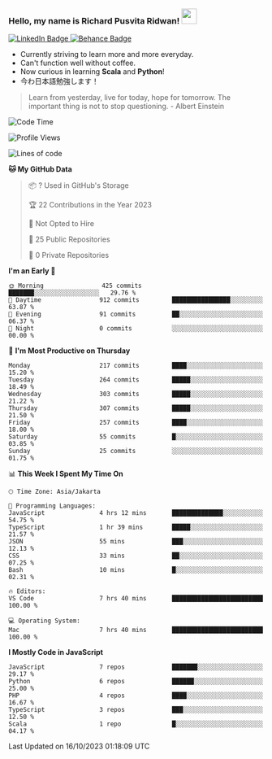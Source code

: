 ### Hello, my name is Richard Pusvita Ridwan! <img src="https://raw.githubusercontent.com/MartinHeinz/MartinHeinz/master/wave.gif" width="30px">


<div id="badges">
  <a href="https://www.linkedin.com/in/richard1998/">
    <img src="https://img.shields.io/badge/richard1998-blue?style=flat&logo=linkedin" alt="LinkedIn Badge"/>
  </a>
  <a href="https://www.behance.net/richardrid3d36">
    <img src="https://img.shields.io/badge/Behance-informational?style=flat&logo=behance" alt="Behance Badge"/>
  </a>
</div>


-  Currently striving to learn more and more everyday.
-  Can't function well without coffee.
-  Now curious in learning **Scala** and **Python**!
-  今わ日本語勉強します！

> Learn from yesterday, live for today, hope for tomorrow. The important thing is not to stop questioning. - Albert Einstein

<!--START_SECTION:waka-->
![Code Time](http://img.shields.io/badge/Code%20Time-64%20hrs%203%20mins-blue)

![Profile Views](http://img.shields.io/badge/Profile%20Views-0-blue)

![Lines of code](https://img.shields.io/badge/From%20Hello%20World%20I%27ve%20Written-873.6%20thousand%20lines%20of%20code-blue)

**🐱 My GitHub Data** 

> 📦 ? Used in GitHub's Storage 
 > 
> 🏆 22 Contributions in the Year 2023
 > 
> 🚫 Not Opted to Hire
 > 
> 📜 25 Public Repositories 
 > 
> 🔑 0 Private Repositories 
 > 
**I'm an Early 🐤** 

```text
🌞 Morning                425 commits         ███████░░░░░░░░░░░░░░░░░░   29.76 % 
🌆 Daytime                912 commits         ████████████████░░░░░░░░░   63.87 % 
🌃 Evening                91 commits          ██░░░░░░░░░░░░░░░░░░░░░░░   06.37 % 
🌙 Night                  0 commits           ░░░░░░░░░░░░░░░░░░░░░░░░░   00.00 % 
```
📅 **I'm Most Productive on Thursday** 

```text
Monday                   217 commits         ████░░░░░░░░░░░░░░░░░░░░░   15.20 % 
Tuesday                  264 commits         █████░░░░░░░░░░░░░░░░░░░░   18.49 % 
Wednesday                303 commits         █████░░░░░░░░░░░░░░░░░░░░   21.22 % 
Thursday                 307 commits         █████░░░░░░░░░░░░░░░░░░░░   21.50 % 
Friday                   257 commits         ████░░░░░░░░░░░░░░░░░░░░░   18.00 % 
Saturday                 55 commits          █░░░░░░░░░░░░░░░░░░░░░░░░   03.85 % 
Sunday                   25 commits          ░░░░░░░░░░░░░░░░░░░░░░░░░   01.75 % 
```


📊 **This Week I Spent My Time On** 

```text
🕑︎ Time Zone: Asia/Jakarta

💬 Programming Languages: 
JavaScript               4 hrs 12 mins       ██████████████░░░░░░░░░░░   54.75 % 
TypeScript               1 hr 39 mins        █████░░░░░░░░░░░░░░░░░░░░   21.57 % 
JSON                     55 mins             ███░░░░░░░░░░░░░░░░░░░░░░   12.13 % 
CSS                      33 mins             ██░░░░░░░░░░░░░░░░░░░░░░░   07.25 % 
Bash                     10 mins             █░░░░░░░░░░░░░░░░░░░░░░░░   02.31 % 

🔥 Editors: 
VS Code                  7 hrs 40 mins       █████████████████████████   100.00 % 

💻 Operating System: 
Mac                      7 hrs 40 mins       █████████████████████████   100.00 % 
```

**I Mostly Code in JavaScript** 

```text
JavaScript               7 repos             ███████░░░░░░░░░░░░░░░░░░   29.17 % 
Python                   6 repos             ██████░░░░░░░░░░░░░░░░░░░   25.00 % 
PHP                      4 repos             ████░░░░░░░░░░░░░░░░░░░░░   16.67 % 
TypeScript               3 repos             ███░░░░░░░░░░░░░░░░░░░░░░   12.50 % 
Scala                    1 repo              █░░░░░░░░░░░░░░░░░░░░░░░░   04.17 % 
```




 Last Updated on 16/10/2023 01:18:09 UTC
<!--END_SECTION:waka-->
